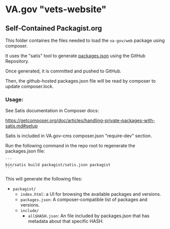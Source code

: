# VA.gov "vets-website"
## Self-Contained Packagist.org

This folder containes the files needed to load the `va-gov/web` package using 
composer.

It uses the "satis" tool to generate [packages.json](packages.json) using the 
GitHub Repository.

Once generated, it is committed and pushed to GitHub. 

Then, the github-hosted packages.json file will be read by composer to update
composer.lock.

### Usage:

See Satis documentation in Composer docs:

https://getcomposer.org/doc/articles/handling-private-packages-with-satis.md#setup

Satis is included in VA.gov-cms composer.json "require-dev" section.

Run the following command in the repo root to regenerate the packages.json file:

    ```
    bin/satis build packagist/satis.json packagist
    ```
    
This will generate the following files:

- `packagist/`
  - `index.html`: a UI for browsing the available packages and versions.
  - `packages.json`: A composer-compatible list of packages and versions.
  - `include/`
    - `all$HASH.json`: An file included by packages.json that has metadata about that specific HASH.
    
    
    
 